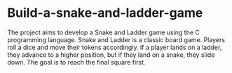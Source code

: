 # Build-a-snake-and-ladder-game
The project aims to develop a Snake and Ladder game using the C programming language. Snake and Ladder is a classic board game. Players roll a dice and move their tokens accordingly. If a player lands on a ladder, they advance to a higher position, but if they land on a snake, they slide down. The goal is to reach the final square first.
